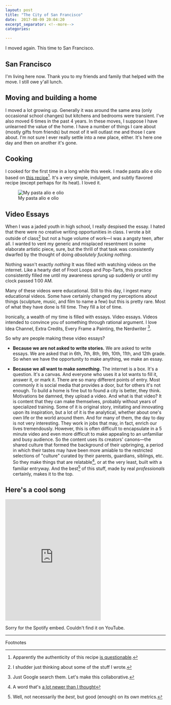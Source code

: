 ```yaml
---
layout: post
title: "The City of San Francisco"
date:  2017-08-09 20:04:20
excerpt_separator: <!--more-->
categories:

---
```


I moved again. This time to San Francisco.

<!--more-->

## San Francisco

I'm living here now. Thank you to my friends and family that helped with the
move. I still owe y'all lunch.

## Moving and building a home

I moved a lot growing up. Generally it was around the same area (only
occasional school changes) but kitchens and bedrooms were transient. I've also
moved 6 times in the past 4 years. In these moves, I suppose I have unlearned
the value of the home. I have a number of things I care about (mostly gifts
from friends) but most of it will outlast me and those I care about.  I'm not
sure I ever really settle into a new place, either. It's here one day and then
on another it's gone.

## Cooking

I cooked for the first time in a long while this week. I made pasta alio e olio
based on [this recipe][bwb-pasta-recipe][^1]. It's a very simple, indulgent,
and subtly flavored recipe (except perhaps for its heat). I loved it.

<figure>
  <img alt="My pasta alio e olio" src="http://i.imgur.com/3E0OZZT.jpg" />
  <figcaption>My pasta alio e olio</figcaption>
</figure>

## Video Essays

When I was a jaded youth in high school, I really despised the essay. I hated
that there were no creative writing opportunities in class. I wrote a bit
outside of class[^2] but not a huge volume of work—I was a angsty teen, after
all. I wanted to vent my generic and misplaced resentment in some elaborate
artistic piece, sure, but the thrill of that task was consistently dwarfed by
the thought of doing *absolutely fucking nothing*. 

Nothing wasn't exactly *nothing* It was filled with watching videos on the
internet. Like a hearty diet of Froot Loops and Pop-Tarts, this practice
consistently filled me until my awareness sprung up suddenly or until my clock
passed 1:00 AM.

Many of these videos were educational. Still to this day, I ingest many
educational videos. Some have certainly changed my perceptions about things
(sculpture, music, and film to name a few) but this is pretty rare. Most of
what they have done is fill time. They fill a *lot* of time.

Ironically, a wealth of my time is filled with essays. Video essays. Videos
intended to convince you of something through rational argument. I love Idea
Channel, Extra Credits, Every Frame a Painting, the Nerdwriter [^4].

So why are people making these video essays?

* **Because we are not asked to write stories.** We are asked to write
essays. We are asked that in 6th, 7th, 8th, 9th, 10th, 11th, and 12th grade. So
when we have the opportunity to make anything, we make an essay.

* **Because we all want to make *something*.** The
internet is a box. It's a question. It's a canvas. And everyone who uses it a
lot wants to fill it, answer it, or mark it. There are so many different points
of entry. Most commonly it is social media that provides a door, but for others
it's not enough. To build a home is fine but to found a city is better, they
think. Motivations be damned, they upload a video. And what is that video?  It
is content that they can make themselves, probably without years of specialized
training. Some of it is original story, imitating and innovating upon its
inspiration, but a lot of it is the analytical, whether about one's own life or
the world around them. And for many of them, the day to day is not very
interesting. They work in jobs that may, in fact, enrich our lives tremendously.
However, this is often difficult to encapsulate in a 5 minute video and even
more difficult to make appealing to an unfamiliar and busy audience. So the
content uses its creators' canons—the shared culture that formed the background
of their upbringing, a period in which their tastes may have been more amiable
to the restricted selections of "culture" curated by their parents, guardians,
siblings, etc. So they make things that are relatable[^3], or at the very least,
built with a familiar entryway. And the best[^5] of this stuff, made by real
*professionals* certainly, makes it to the top.

## Here's a cool song

<iframe src="https://open.spotify.com/embed/track/0EM0yABJzbFOvZQkfvuvCy" width="300" height="380" frameborder="0" allowtransparency="true"></iframe>

Sorry for the Spotify embed. Couldn't find it on YouTube.

---
Footnotes

[^1]: Apparently the authenticity of this recipe [is questionable](https://www.reddit.com/r/food/comments/4w0l84/pasta_aglio_e_olio_from_chef_as_demonstrated_by/d632hjg/).
[^2]: I shudder just thinking about some of the stuff I wrote.
[^3]: A word that's [a lot newer than I thought][nyt-relatable]
[^4]: Just Google search them. Let's make this collaborative.
[^5]: Well, not necessarily the *best*, but good (enough) on its own metrics.


[bwb-pasta-recipe]: https://www.bingingwithbabish.com/recipe/2017/5/4/aglioeolio
[nyt-relatable]: http://www.nytimes.com/2010/08/15/magazine/15onlanguage.html
